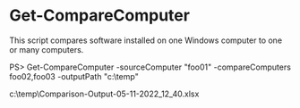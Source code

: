 # Get-CompareComputer


This script compares software installed on one Windows computer to one or many computers.

PS> Get-CompareComputer -sourceComputer "foo01" -compareComputers foo02,foo03 -outputPath "c:\temp"

c:\temp\Comparison-Output-05-11-2022_12_40.xlsx

